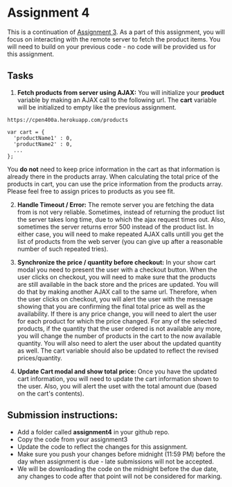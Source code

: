 # Assignment 4

This is a continuation of [Assignment 3](https://github.com/erkartik91/assignment3). As a part of this assignment, you will focus on interacting with the remote server to fetch the product items. You will need to build on your previous code - no code will be provided us for this assignment. 

## Tasks

1. **Fetch products from server using AJAX:** You will initialize your **product** variable by making an AJAX call to the following url. The **cart** variable will be initialized to empty like the previous assignment. 
  ```
  https://cpen400a.herokuapp.com/products
  
  var cart = {
    'productName1' : 0,
    'productName2' : 0,
    ...
  };
  ```
  You **do not** need to keep price information in the cart as that information is already there in the products array. When calculating the total price of the products in cart, you can use the price information from the products array. Please feel free to assign prices to products as you see fit.

2. **Handle Timeout / Error:** The remote server you are fetching the data from is not very reliable. Sometimes, instead of returning the product list the server takes long time, due to which the ajax request times out. Also, sometimes the server returns error 500 instead of the product list. In either case, you will need to make repeated AJAX calls untill you get the list of products from the web server (you can give up after a reasonable number of such repeated tries).

3. **Synchronize the price / quantity before checkout:** In your show cart modal you need to present the user with a checkout button. When the user clicks on checkout, you will need to make sure that the products are still available in the back store and the prices are updated. You will do that by making another AJAX call to the same url. Therefore, when the user clicks on checkout, you will alert the user with the message showing that you are confirming the final total price as well as the availability.  If there is any price change, you will need to alert the user for each product for which the price changed. For any of the selected products, if the quantity that the user ordered is not available any more, you will change the number of products in the cart to the now available quantity. You will also need to alert the user about the updated quantity as well. The cart variable should also be updated to reflect the revised prices/quantity.

4. **Update Cart modal and show total price:** Once you have the updated cart information, you will need to update the cart information shown to the user. Also, you will alert the uset with the total amount due (based on the cart's contents).

## Submission instructions:

* Add a folder called **assignment4** in your github repo.
* Copy the code from your assignment3
* Update the code to reflect the changes for this assignment.
* Make sure you push your changes before midnight (11:59 PM) before the day when assignment is due - late submissions will not be accepted.
* We will be downloading the code on the midnight before the due date, any changes to code after that point will not be considered for marking.
